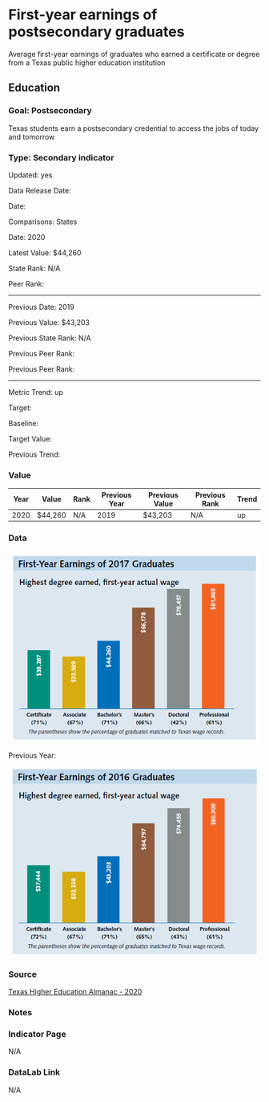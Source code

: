 # First-year earnings of postsecondary graduates

Average first-year earnings of graduates who earned a certificate or degree from a Texas public higher education institution

## Education

### Goal: Postsecondary

Texas students earn a postsecondary credential to access the jobs of today and tomorrow

### Type: Secondary indicator

Updated: yes

Data Release Date:

Date: 

Comparisons: States

Date: 2020

Latest Value: $44,260 

State Rank: N/A

Peer Rank: 

----

Previous Date: 2019

Previous Value: $43,203

Previous State Rank: N/A

Previous Peer Rank: 


Previous Peer Rank: 


----
Metric Trend: up

Target: 

Baseline: 

Target Value: 

Previous Trend: 



### Value

| Year |  Value      | Rank     | Previous Year   | Previous Value | Previous Rank | Trend | 
| ----------- | ----------- | ----------- | ----------- | ----------- | ----------- | -----------|
|    2020     | $44,260       | N/A         |    2019     |    $43,203    | N/A         | up     | 

### **Data**
![First Year Earnings](./images/earnings_2017_grads.PNG)

Previous Year:

![First Year Earnings](./images/earnings_2016_grads.PNG)

### **Source**

[Texas Higher Education Almanac - 2020](http://reportcenter.highered.texas.gov/agency-publication/almanac/2020-texas-public-higher-education-almanac/)

### **Notes**


### Indicator Page

N/A


### DataLab Link

N/A
